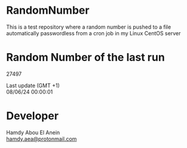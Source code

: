 # RandomNumber    
This is a test repository where a random number is pushed to a file automatically passwordless from a cron job in my Linux CentOS server    
# Random Number of the last run   
27497
      
Last update (GMT +1)    
08/06/24 00:00:01
# Developer    
Hamdy Abou El Anein   
hamdy.aea@protonmail.com
